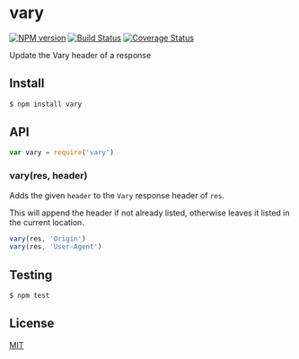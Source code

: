 # vary

[![NPM version](https://badge.fury.io/js/vary.svg)](http://badge.fury.io/js/vary)
[![Build Status](https://travis-ci.org/expressjs/vary.svg?branch=master)](https://travis-ci.org/expressjs/vary)
[![Coverage Status](https://img.shields.io/coveralls/expressjs/vary.svg?branch=master)](https://coveralls.io/r/expressjs/vary)

Update the Vary header of a response

## Install

```sh
$ npm install vary
```

## API

```js
var vary = require('vary')
```

### vary(res, header)

Adds the given `header` to the `Vary` response header of `res`.

This will append the header if not already listed, otherwise leaves
it listed in the current location.

```js
vary(res, 'Origin')
vary(res, 'User-Agent')
```

## Testing

```sh
$ npm test
```

## License

[MIT](LICENSE)
